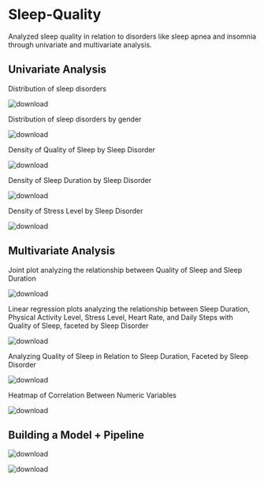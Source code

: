 # Sleep-Quality
Analyzed sleep quality in relation to disorders like sleep apnea and insomnia through univariate and multivariate analysis.

## Univariate Analysis
Distribution of sleep disorders

![download](https://github.com/milliehuang2022/Sleep-Quality/assets/87724542/9c4a5b8b-e454-4fb3-a319-5e37165273e4)

Distribution of sleep disorders by gender

![download](https://github.com/milliehuang2022/Sleep-Quality/assets/87724542/c7df251e-4b3c-4ba8-af41-a9bc54b0db42)

Density of Quality of Sleep by Sleep Disorder

![download](https://github.com/milliehuang2022/Sleep-Quality/assets/87724542/d78dbf87-c69d-475a-a0a0-e2a755c027e5)

Density of Sleep Duration by Sleep Disorder

![download](https://github.com/milliehuang2022/Sleep-Quality/assets/87724542/29f27af2-b4d6-4d36-8d3b-b131548e4913)

Density of Stress Level by Sleep Disorder

![download](https://github.com/milliehuang2022/Sleep-Quality/assets/87724542/4effc0c2-146f-467f-8e25-e3dfe20f28c4)

## Multivariate Analysis

Joint plot analyzing the relationship between Quality of Sleep and Sleep Duration 

![download](https://github.com/milliehuang2022/Sleep-Quality/assets/87724542/f5868ecf-def5-468e-8016-c8d6db9b527a)

Linear regression plots analyzing the relationship between Sleep Duration, Physical Activity Level, Stress Level, Heart Rate, and Daily Steps with Quality of Sleep, faceted by Sleep Disorder

![download](https://github.com/milliehuang2022/Sleep-Quality/assets/87724542/45751d6d-5bdc-476a-93e4-ef7c71fba84e)

Analyzing Quality of Sleep in Relation to Sleep Duration, Faceted by Sleep Disorder

![download](https://github.com/milliehuang2022/Sleep-Quality/assets/87724542/096b4032-0656-4758-ba76-71622a5c01b9)

Heatmap of Correlation Between Numeric Variables

![download](https://github.com/milliehuang2022/Sleep-Quality/assets/87724542/dc71ad33-a1e7-4361-8646-ccecdd190113)

## Building a Model + Pipeline

![download](https://github.com/milliehuang2022/Sleep-Quality/assets/87724542/12a33156-f092-4ae5-8d23-d0dd48c23f31)

![download](https://github.com/milliehuang2022/Sleep-Quality/assets/87724542/3d03c649-6d44-45c1-8768-79c3715a3ad9)
